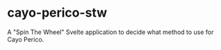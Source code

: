 # cayo-perico-stw
A "Spin The Wheel" Svelte application to decide what method to use for Cayo Perico. 
